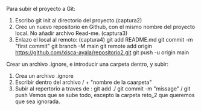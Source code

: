 Para subir el proyecto a Git:
1. Escribo git init al directorio del proyecto.(captura2)
2. Creo un nuevo repositorio en Github, con el mismo nombre del proyecto local. No añadir archivo Read-me. (captura3)
3. Enlazo el local al remoto: (captura4)
git add README.md
git commit -m "first commit"
git branch -M main
git remote add origin https://github.com/xisca-ayala/repositorio2.git
git push -u origin main


Crear un archivo .ignore, e introducir una carpeta dentro, y subir:
1. Crea un archivo .ignore
2. Escribir dentro del archivo / + "nombre de la caarpeta" 
3. Subir al repertorio a traves de : git add ./ git commit -m "missage" / git push
Vemos que se sube todo, escepto la carpeta reto_2 que queremos que sea ignorada. 
